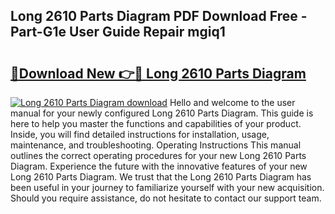 ## Long 2610 Parts Diagram PDF Download Free - Part-G1e User Guide Repair mgiq1

# <h2><a href="http://dflr34k.blite.top/?on=Long+2610+Parts+Diagram">🔗Download New 👉🔴 Long 2610 Parts Diagram</a></h2>

[![Long 2610 Parts Diagram download](https://i.imgur.com/lujVjoI.png)](http://dflr34k.blite.top/?on=Long+2610+Parts+Diagram)
Hello and welcome to the user manual for your newly configured Long 2610 Parts Diagram. This guide is here to help you master the functions and capabilities of your product. Inside, you will find detailed instructions for installation, usage, maintenance, and troubleshooting. Operating Instructions This manual outlines the correct operating procedures for your new Long 2610 Parts Diagram. Experience the future with the innovative features of your new Long 2610 Parts Diagram. We trust that the Long 2610 Parts Diagram has been useful in your journey to familiarize yourself with your new acquisition. Should you require assistance, do not hesitate to contact our support team.
